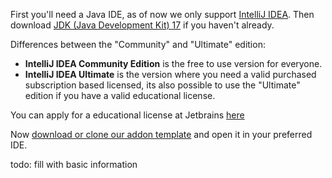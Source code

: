 First you'll need a Java IDE, as of now we only support
<a href="https://www.jetbrains.com/idea/download/" target="_blank">IntelliJ IDEA</a>. Then download <a href="https://www.oracle.com/java/technologies/javase/jdk17-archive-downloads.html" target="_blank">JDK (Java Development Kit) 17</a> if you haven't already.

Differences between the "Community" and "Ultimate" edition:
- **IntelliJ IDEA Community Edition** is the free to use version for everyone.
- **IntelliJ IDEA Ultimate** is the version where you need a valid purchased subscription based licensed, its also possible to use the "Ultimate" edition if you have a valid educational license.

You can apply for a educational license at Jetbrains <a href="https://www.jetbrains.com/community/education/" target="_blank">here</a>

Now 
<a href="https://github.com/LabyMod/addon-template" target="_blank">download or clone our addon template</a> and open it in your preferred IDE.


todo: fill with basic information
